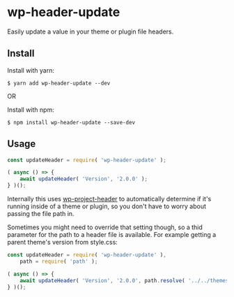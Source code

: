 # wp-header-update
Easily update a value in your theme or plugin file headers.

## Install

Install with yarn:

```
$ yarn add wp-header-update --dev
```

OR

Install with npm:

```
$ npm install wp-header-update --save-dev
```

## Usage

```js
const updateHeader = require( 'wp-header-update' );

( async () => {
	await updateHeader( 'Version', '2.0.0' );
} )();
```

Internally this uses [wp-project-header](https://github.com/timelsass/wp-project-header) to automatically determine if it's running inside of a theme or plugin, so you don't have to worry about passing the file path in.

Sometimes you might need to override that setting though, so a thid parameter for the path to a header file is available.  For example getting a parent theme's version from style.css:

```js
const updateHeader = require( 'wp-header-update' ),
	path = require( 'path' );

( async () => {
	await updateHeader( 'Version', '2.0.0', path.resolve( '../../themes/parent-theme/style.css' ) ).catch( console.error );
} )();
```

